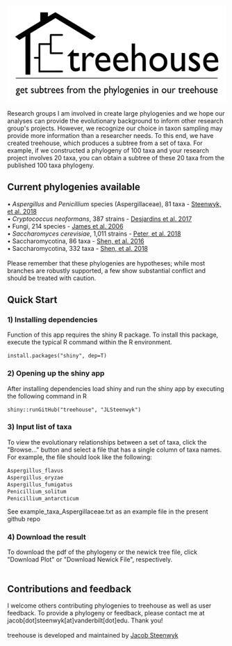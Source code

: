![](www/treehouse_logo.png)

Research groups I am involved in create large phylogenies and we hope our analyses can provide the evolutionary background to inform other research group's projects. However, we recognize our choice in taxon sampling may provide more information than a researcher needs. To this end, we have created treehouse, which produces a subtree from a set of taxa. For example, if we constructed a phylogeny of 100 taxa and your research project involves 20 taxa, you can obtain a subtree of these 20 taxa from the published 100 taxa phylogeny. 
<br />
## Current phylogenies available
• *Aspergillus* and *Penicillium* species (Aspergillaceae), 81 taxa - [Steenwyk, et al. 2018](https://www.biorxiv.org/content/10.1101/370429v3)<br />
• *Cryptococcus neoformans*, 387 strains - [Desjardins et al. 2017](https://genome.cshlp.org/content/27/7/1207.short)<br />
• Fungi, 214 species - [James et al. 2006](https://www.nature.com/articles/nature05110)<br />
• *Saccharomyces cerevisiae*, 1,011 strains - [Peter, et al. 2018](https://www.nature.com/articles/s41586-018-0030-5)<br />
• Saccharomycotina, 86 taxa - [Shen, et al. 2016](http://www.g3journal.org/content/6/12/3927.abstract)<br />
• Saccharomycotina, 332 taxa - [Shen, et al. 2018](https://www.cell.com/cell/fulltext/S0092-8674(18)31332-1)<br />
<br />
Please remember that these phylogenies are hypotheses; while most branches are robustly supported, a few show substantial conflict and should be treated with caution.

## Quick Start

### 1) Installing dependencies
Function of this app requires the shiny R package. To install this package, execute the typical R command within the R environment.
```
install.packages("shiny", dep=T)
```

### 2) Opening up the shiny app
After installing dependencies load shiny and run the shiny app by executing the following command in R
```
shiny::runGitHub("treehouse", "JLSteenwyk")
```

### 3) Input list of taxa
To view the evolutionary relationships between a set of taxa, click the "Browse..." button and select a file that has a single column of taxa names. For example, the file should look like the following:
```
Aspergillus_flavus
Aspergillus_oryzae
Aspergillus_fumigatus
Penicillium_solitum
Penicillium_antarcticum
```
See example_taxa_Aspergillaceae.txt as an example file in the present github repo

### 4) Download the result
To download the pdf of the phylogeny or the newick tree file, click "Download Plot" or "Download Newick File", respectively.
<br /><br />

## Contributions and feedback
I welcome others contributing phylogenies to treehouse as well as user feedback. To provide a phylogeny or feedback, please contact me at jacob[dot]steenwyk[at]vanderbilt[dot]edu. Thank you!
<br />
<br />
treehouse is developed and maintained by [Jacob Steenwyk](https://jlsteenwyk.github.io/)

